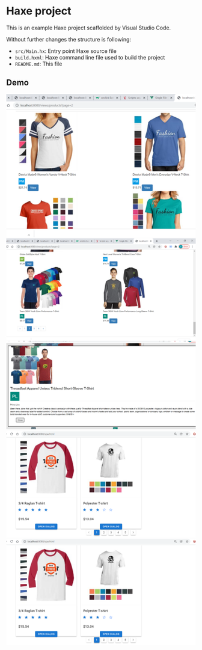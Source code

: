 # Haxe project

This is an example Haxe project scaffolded by Visual Studio Code.

Without further changes the structure is following:

 * `src/Main.hx`: Entry point Haxe source file
 * `build.hxml`: Haxe command line file used to build the project
 * `README.md`: This file

 ## Demo
 ![demo 1](https://github.com/piboistudios/store-ui-test/blob/master/dist/demo1.png?raw=true)
 ![demo 2](https://github.com/piboistudios/store-ui-test/blob/master/dist/demo2.png?raw=true)
 ![demo 3](https://github.com/piboistudios/store-ui-test/blob/master/dist/demo3.PNG?raw=true)
 ![demo 4](https://github.com/piboistudios/store-ui-test/blob/master/dist/demo4.png?raw=true)
 ![demo 4](https://github.com/piboistudios/store-ui-test/blob/master/dist/demo4.png?raw=true)
